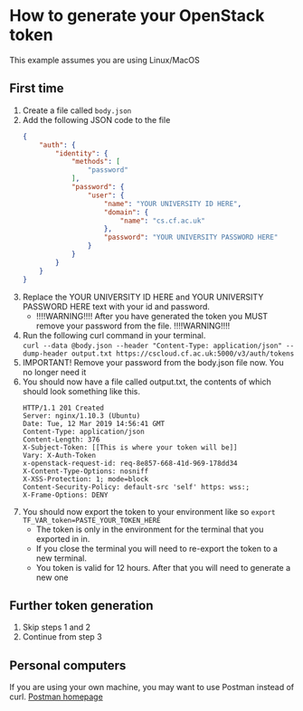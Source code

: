 # How to generate your OpenStack token
This example assumes you are using Linux/MacOS
## First time
1. Create a file called `body.json`
1. Add the following JSON code to the file
   ```json
   {
       "auth": {
           "identity": {
               "methods": [
                   "password"
               ],
               "password": {
                   "user": {
                       "name": "YOUR UNIVERSITY ID HERE",
                       "domain": {
                           "name": "cs.cf.ac.uk"
                       },
                       "password": "YOUR UNIVERSITY PASSWORD HERE"
                   }
               }
           }
       }
   }
   ```
1. Replace the YOUR UNIVERSITY ID HERE and YOUR UNIVERSITY PASSWORD HERE text with your id and password.
   - !!!!WARNING!!!! After you have generated the token you MUST remove your password from the file. !!!!WARNING!!!!
1. Run the following curl command in your terminal.  
`curl --data @body.json --header "Content-Type: application/json" --dump-header output.txt https://cscloud.cf.ac.uk:5000/v3/auth/tokens`
1. IMPORTANT! Remove your password from the body.json file now. You no longer need it
1. You should now have a file called output.txt, the contents of which should look something like this.
   ```
   HTTP/1.1 201 Created
   Server: nginx/1.10.3 (Ubuntu)
   Date: Tue, 12 Mar 2019 14:56:41 GMT
   Content-Type: application/json
   Content-Length: 376
   X-Subject-Token: [[This is where your token will be]]
   Vary: X-Auth-Token
   x-openstack-request-id: req-8e857-668-41d-969-178dd34
   X-Content-Type-Options: nosniff
   X-XSS-Protection: 1; mode=block
   Content-Security-Policy: default-src 'self' https: wss:;
   X-Frame-Options: DENY
   ```
7. You should now export the token to your environment like so `export TF_VAR_token=PASTE_YOUR_TOKEN_HERE`  
   - The token is only in the environment for the terminal that you exported in in.
   - If you close the terminal you will need to re-export the token to a new terminal.
   - You token is valid for 12 hours. After that you will need to generate a new one


## Further token generation
1. Skip steps 1 and 2
1. Continue from step 3


## Personal computers
If you are using your own machine, you may want to use Postman instead of curl.
[Postman homepage](https://www.getpostman.com)
